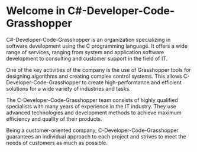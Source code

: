 # Welcome in C#-Developer-Code-Grasshopper

C#-Developer-Code-Grasshopper is an organization specializing in software development using the C programming language. It offers a wide range of services, ranging from system and application software development to consulting and customer support in the field of IT.

One of the key activities of the company is the use of Grasshopper tools for designing algorithms and creating complex control systems. This allows C-Developer-Code-Grasshopper to create high-performance and efficient solutions for a wide variety of industries and tasks.

The C-Developer-Code-Grasshopper team consists of highly qualified specialists with many years of experience in the IT industry. They use advanced technologies and development methods to achieve maximum efficiency and quality of their products.

Being a customer-oriented company, C-Developer-Code-Grasshopper guarantees an individual approach to each project and strives to meet the needs of customers as much as possible.
